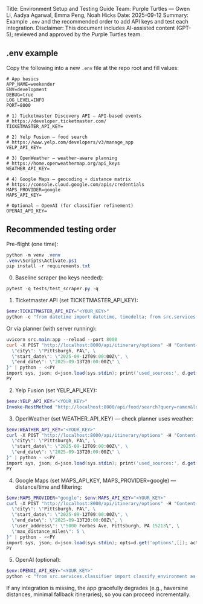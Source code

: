 Title: Environment Setup and Testing Guide
Team: Purple Turtles — Gwen Li, Aadya Agarwal, Emma Peng, Noah Hicks
Date: 2025-09-12
Summary: Example `.env` and the recommended order to add API keys and test each integration.
Disclaimer: This document includes AI-assisted content (GPT-5); reviewed and approved by the Purple Turtles team.

## .env example

Copy the following into a new `.env` file at the repo root and fill values:

```env
# App basics
APP_NAME=weekender
ENV=development
DEBUG=true
LOG_LEVEL=INFO
PORT=8000

# 1) Ticketmaster Discovery API — API-based events
# https://developer.ticketmaster.com/
TICKETMASTER_API_KEY=

# 2) Yelp Fusion — food search
# https://www.yelp.com/developers/v3/manage_app
YELP_API_KEY=

# 3) OpenWeather — weather-aware planning
# https://home.openweathermap.org/api_keys
WEATHER_API_KEY=

# 4) Google Maps — geocoding + distance matrix
# https://console.cloud.google.com/apis/credentials
MAPS_PROVIDER=google
MAPS_API_KEY=

# Optional — OpenAI (for classifier refinement)
OPENAI_API_KEY=
```

## Recommended testing order

Pre-flight (one time):
```powershell
python -m venv .venv
.venv\Scripts\Activate.ps1
pip install -r requirements.txt
```

0) Baseline scraper (no keys needed):
```powershell
pytest -q tests/test_scraper.py -q
```

1) Ticketmaster API (set TICKETMASTER_API_KEY):
```powershell
$env:TICKETMASTER_API_KEY="<YOUR_KEY>"
python -c "from datetime import datetime, timedelta; from src.services.ticketmaster_client import fetch_events_ticketmaster as f; s=datetime.utcnow(); e=s+timedelta(days=2); d=f(city='Pittsburgh', start=s, end=e); print('ticketmaster events:', len(d.get('events', [])))"
```
Or via planner (with server running):
```powershell
uvicorn src.main:app --reload --port 8000
curl -X POST "http://localhost:8000/api/itinerary/options" -H "Content-Type: application/json" -d "{\
  \"city\": \"Pittsburgh, PA\", \
  \"start_date\": \"2025-09-12T09:00:00Z\", \
  \"end_date\": \"2025-09-13T20:00:00Z\" \
}" | python - <<PY
import sys, json; d=json.load(sys.stdin); print('used_sources:', d.get('used_sources'))
PY
```

2) Yelp Fusion (set YELP_API_KEY):
```powershell
$env:YELP_API_KEY="<YOUR_KEY>"
Invoke-RestMethod "http://localhost:8000/api/food/search?query=ramen&location=Pittsburgh,%20PA&limit=3" | ConvertTo-Json -Depth 5
```

3) OpenWeather (set WEATHER_API_KEY) — check planner uses weather:
```powershell
$env:WEATHER_API_KEY="<YOUR_KEY>"
curl -X POST "http://localhost:8000/api/itinerary/options" -H "Content-Type: application/json" -d "{\
  \"city\": \"Pittsburgh, PA\", \
  \"start_date\": \"2025-09-12T09:00:00Z\", \
  \"end_date\": \"2025-09-13T20:00:00Z\" \
}" | python - <<PY
import sys, json; d=json.load(sys.stdin); print('used_sources:', d.get('used_sources'))
PY
```

4) Google Maps (set MAPS_API_KEY, MAPS_PROVIDER=google) — distance/time and filtering:
```powershell
$env:MAPS_PROVIDER="google"; $env:MAPS_API_KEY="<YOUR_KEY>"
curl -X POST "http://localhost:8000/api/itinerary/options" -H "Content-Type: application/json" -d "{\
  \"city\": \"Pittsburgh, PA\", \
  \"start_date\": \"2025-09-12T09:00:00Z\", \
  \"end_date\": \"2025-09-13T20:00:00Z\", \
  \"user_address\": \"5000 Forbes Ave, Pittsburgh, PA 15213\", \
  \"max_distance_miles\": 5 \
}" | python - <<PY
import sys, json; d=json.load(sys.stdin); opts=d.get('options',[]); acts=[a for day in (opts[0]['days'] if opts else []) for a in day['activities']]; print('sample distances:', [a.get('distance_miles') for a in acts])
PY
```

5) OpenAI (optional):
```powershell
$env:OPENAI_API_KEY="<YOUR_KEY>"
python -c "from src.services.classifier import classify_environment as c; print('gym indoor? ->', c('Indoor climbing gym event')); print('park outdoor? ->', c('Park festival with tents'))"
```

If any integration is missing, the app gracefully degrades (e.g., haversine distances, minimal fallback itineraries), so you can proceed incrementally.


